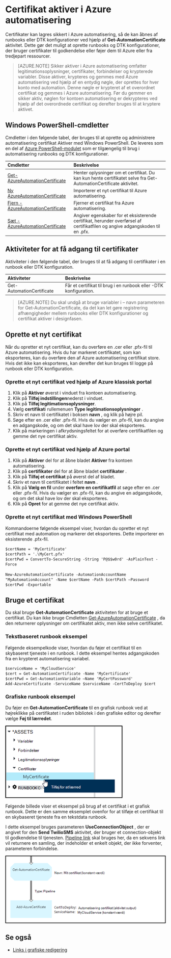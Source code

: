 <properties 
   pageTitle="Aktiver i Azure automatisering af certifikat | Microsoft Azure"
   description="Certifikater kan lagres sikkert i Azure automatisering, så de kan åbnes af runbooks eller DTK konfigurationer til godkendelse mod Azure og ressourcer fra tredjepart.  I denne artikel beskrives det, oplysninger om certifikater, og hvordan du arbejder i dem i både tekstelementer og grafiske redigering."
   services="automation"
   documentationCenter=""
   authors="mgoedtel"
   manager="stevenka"
   editor="tysonn" />
<tags 
   ms.service="automation"
   ms.devlang="na"
   ms.topic="article"
   ms.tgt_pltfrm="na"
   ms.workload="infrastructure-services"
   ms.date="02/23/2016"
   ms.author="magoedte;bwren" />

# <a name="certificate-assets-in-azure-automation"></a>Certifikat aktiver i Azure automatisering

Certifikater kan lagres sikkert i Azure automatisering, så de kan åbnes af runbooks eller DTK konfigurationer ved hjælp af **Get-AutomationCertificate** aktivitet. Dette gør det muligt at oprette runbooks og DTK konfigurationer, der bruger certifikater til godkendelse eller føjer dem til Azure eller fra tredjepart ressourcer.

>[AZURE.NOTE] Sikker aktiver i Azure automatisering omfatter legitimationsoplysninger, certifikater, forbindelser og krypterede variabler. Disse aktiver, krypteres og gemmes med Azure automatisering ved hjælp af en entydig nøgle, der oprettes for hver konto med automation. Denne nøgle er krypteret af et overordnet certifikat og gemmes i Azure automatisering. Før du gemmer en sikker aktiv, nøglen for kontoen automatisering er dekrypteres ved hjælp af det overordnede certifikat og derefter bruges til at kryptere aktivet.

## <a name="windows-powershell-cmdlets"></a>Windows PowerShell-cmdletter

Cmdletter i den følgende tabel, der bruges til at oprette og administrere automatisering certifikat Aktiver med Windows PowerShell. De leveres som en del af [Azure PowerShell-modulet](../powershell-install-configure.md) som er tilgængelig til brug i automatisering runbooks og DTK konfigurationer.

|Cmdletter|Beskrivelse|
|:---|:---|
|[Get-AzureAutomationCertificate](http://msdn.microsoft.com/library/dn913765.aspx)|Henter oplysninger om et certifikat. Du kan kun hente certifikatet selve fra Get-AutomationCertificate aktivitet.|
|[Ny AzureAutomationCertificate](http://msdn.microsoft.com/library/dn913764.aspx)|Importerer et nyt certifikat til Azure automatisering.|
|[Fjern - AzureAutomationCertificate](http://msdn.microsoft.com/library/dn913773.aspx)|Fjerner et certifikat fra Azure automatisering.|
|[Sæt - AzureAutomationCertificate](http://msdn.microsoft.com/library/dn913763.aspx)|Angiver egenskaber for et eksisterende certifikat, herunder overførsel af certifikatfilen og angive adgangskoden til en .pfx.|

## <a name="activities-to-access-certificates"></a>Aktiviteter for at få adgang til certifikater

Aktiviteter i den følgende tabel, der bruges til at få adgang til certifikater i en runbook eller DTK konfiguration.

|Aktiviteter|Beskrivelse|
|:---|:---|
|Get-AutomationCertificate|Får et certifikat til brug i en runbook eller -DTK konfiguration.|

>[AZURE.NOTE] Du skal undgå at bruge variabler i – navn parameteren for Get-AutomationCertificate, da det kan let gøre registrering afhængigheder mellem runbooks eller DTK konfigurationer og certifikat aktiver i designfasen.

## <a name="creating-a-new-certificate"></a>Oprette et nyt certifikat

Når du opretter et nyt certifikat, kan du overføre en .cer eller .pfx-fil til Azure automatisering. Hvis du har markeret certifikatet, som kan eksporteres, kan du overføre den af Azure automatisering certifikat store. Hvis det ikke kan eksporteres, kan derefter det kun bruges til logge på runbook eller DTK konfiguration.

### <a name="to-create-a-new-certificate-with-the-azure-classic-portal"></a>Oprette et nyt certifikat ved hjælp af Azure klassisk portal

1. Klik på **Aktiver** øverst i vinduet fra kontoen automatisering.
1. Klik på **Tilføj indstillingen**nederst i vinduet.
1. Klik på **Tilføj legitimationsoplysninger**.
2. Vælg **certifikat**i rullemenuen **Type legitimationsoplysninger** .
3. Skriv et navn til certifikatet i boksen **navn** , og klik på højre pil.
4. Søge efter en .cer eller .pfx-fil.  Hvis du vælger en .pfx-fil, kan du angive en adgangskode, og om det skal have lov der skal eksporteres.
1. Klik på markeringen i afkrydsningsfeltet for at overføre certifikatfilen og gemme det nye certifikat aktiv.


### <a name="to-create-a-new-certificate-with-the-azure-portal"></a>Oprette et nyt certifikat ved hjælp af Azure portal

1. Klik på **Aktiver** del for at åbne bladet **Aktiver** fra kontoen automatisering.
1. Klik på **certifikater** del for at åbne bladet **certifikater** .
1. Klik på **Tilføj et certifikat** på øverst del af bladet.
2. Skriv et navn til certifikatet i feltet **navn** .
2. Klik på **Vælg en fil** under **overføre en certifikatfil** at søge efter en .cer eller .pfx-fil.  Hvis du vælger en .pfx-fil, kan du angive en adgangskode, og om det skal have lov der skal eksporteres.
1. Klik på **Opret** for at gemme det nye certifikat aktiv.


### <a name="to-create-a-new-certificate-with-windows-powershell"></a>Oprette et nyt certifikat med Windows PowerShell

Kommandoerne følgende eksempel viser, hvordan du opretter et nyt certifikat med automation og markerer det eksporteres. Dette importerer en eksisterende .pfx-fil.

    $certName = 'MyCertificate'
    $certPath = '.\MyCert.pfx'
    $certPwd = ConvertTo-SecureString -String 'P@$$w0rd' -AsPlainText -Force
    
    New-AzureAutomationCertificate -AutomationAccountName "MyAutomationAccount" -Name $certName -Path $certPath –Password $certPwd -Exportable

## <a name="using-a-certificate"></a>Bruge et certifikat

Du skal bruge **Get-AutomationCertificate** aktiviteten for at bruge et certifikat. Du kan ikke bruge Cmdletten [Get-AzureAutomationCertificate](http://msdn.microsoft.com/library/dn913765.aspx) , da den returnerer oplysninger om certifikatet aktiv, men ikke selve certifikatet.

### <a name="textual-runbook-sample"></a>Tekstbaseret runbook eksempel

Følgende eksempelkode viser, hvordan du føjer et certifikat til en skybaseret tjeneste i en runbook. I dette eksempel hentes adgangskoden fra en krypteret automatisering variabel.

    $serviceName = 'MyCloudService'
    $cert = Get-AutomationCertificate -Name 'MyCertificate'
    $certPwd = Get-AutomationVariable –Name 'MyCertPassword'
    Add-AzureCertificate -ServiceName $serviceName -CertToDeploy $cert

### <a name="graphical-runbook-sample"></a>Grafiske runbook eksempel

Du føjer en **Get-AutomationCertificate** til en grafisk runbook ved at højreklikke på certifikatet i ruden bibliotek i den grafiske editor og derefter vælge **Føj til lærredet**.

![](media/automation-certificates/certificate-add-canvas.png)

Følgende billede viser et eksempel på brug af et certifikat i et grafisk runbook.  Dette er den samme eksemplet ovenfor for at tilføje et certifikat til en skybaseret tjeneste fra en tekstdata runbook.  

I dette eksempel bruges parameteren **UseConnectionObject** , der er angivet for den **Send TwilioSMS** aktivitet, der bruger et connection-objekt til godkendelse til tjenesten.  [Pipeline link](automation-graphical-authoring-intro.md#links-and-workflow) skal bruges her, da en sekvens link vil returnere en samling, der indeholder et enkelt objekt, der ikke forventer, parameteren forbindelse.

![](media/automation-certificates/add-certificate.png)


## <a name="see-also"></a>Se også

- [Links i grafiske redigering](automation-graphical-authoring-intro.md#links-and-workflow) 
